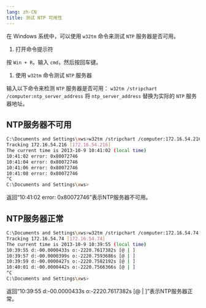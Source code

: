 ```yaml
---
lang: zh-CN
title: 测试 NTP 可用性
---
```


在 Windows 系统中，可以使用 `w32tm` 命令来测试 `NTP` 服务器是否可用。

1. 打开命令提示符

按 `Win + R`，输入 `cmd`，然后按回车键。

1. 使用 `w32tm` 命令测试 `NTP` 服务器

输入以下命令来检测 `NTP` 服务器是否可用： `w32tm /stripchart /computer:ntp_server_address` 将 `ntp_server_address` 替换为实际的 `NTP` 服务器地址。

## NTP服务器不可用

```bash
C:\Documents and Settings\xws>w32tm /stripchart /computer:172.16.54.216
Tracking 172.16.54.216 [172.16.54.216]
The current time is 2013-10-9 10:41:02 (local time)
10:41:02 error: 0x80072746
10:41:04 error: 0x80072746
10:41:06 error: 0x80072746
10:41:08 error: 0x80072746
^C
C:\Documents and Settings\xws>
```

返回“10:41:02 error: 0x80072746”表示NTP服务器不可用。

## NTP服务器正常

```bash
C:\Documents and Settings\xws>w32tm /stripchart /computer:172.16.54.74
Tracking 172.16.54.74 [172.16.54.74]
The current time is 2013-10-9 10:39:55 (local time)
10:39:55 d:-00.0000433s o:-2220.7617382s [@ | ]
10:39:57 d:-00.0000399s o:-2220.7593686s [@ | ]
10:39:59 d:-00.0000427s o:-2220.7582192s [@ | ]
10:40:01 d:-00.0000442s o:-2220.7566366s [@ | ]
^C
C:\Documents and Settings\xws> 
```

返回“10:39:55 d:-00.0000433s o:-2220.7617382s [@ | ]”表示NTP服务器正常。